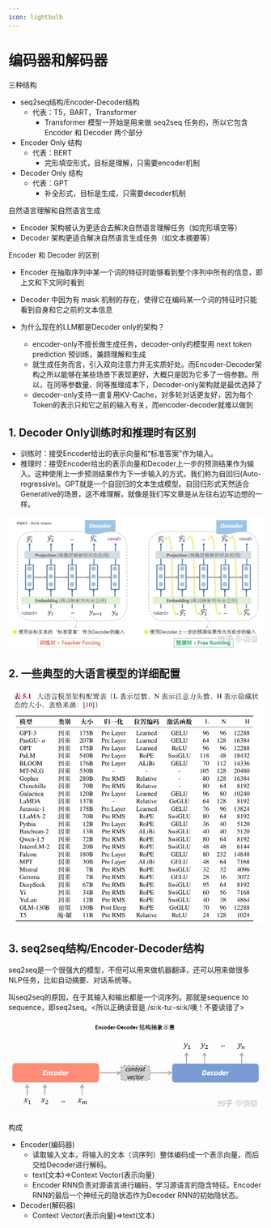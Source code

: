 ```yaml
---
icon: lightbulb
---
```

# 编码器和解码器
三种结构
- seq2seq结构/Encoder-Decoder结构
    - 代表：T5，BART，Transformer
        - Transformer 模型一开始是用来做 seq2seq 任务的，所以它包含 Encoder 和 Decoder 两个部分
- Encoder Only 结构
    - 代表：BERT
        - 完形填空形式，目标是理解，只需要encoder机制
- Decoder Only 结构
    - 代表：GPT
        - 补全形式，目标是生成，只需要decoder机制

自然语言理解和自然语言生成
- Encoder 架构被认为更适合去解决自然语言理解任务（如完形填空等）
- Decoder 架构更适合解决自然语言生成任务（如文本摘要等）

Encoder 和 Decoder 的区别
- Encoder 在抽取序列中某一个词的特征时能够看到整个序列中所有的信息，即上文和下文同时看到
- Decoder 中因为有 mask 机制的存在，使得它在编码某一个词的特征时只能看到自身和它之前的文本信息

- 为什么现在的LLM都是Decoder only的架构？
    - encoder-only不擅长做生成任务，decoder-only的模型用 next token prediction 预训练，兼顾理解和生成
    - 就生成任务而言，引入双向注意力并无实质好处。而Encoder-Decoder架构之所以能够在某些场景下表现更好，大概只是因为它多了一倍参数。所以，在同等参数量、同等推理成本下，Decoder-only架构就是最优选择了
    - decoder-only支持一直复用KV-Cache，对多轮对话更友好，因为每个Token的表示只和它之前的输入有关，而encoder-decoder就难以做到
## 1. Decoder Only训练时和推理时有区别
- 训练时：接受Encoder给出的表示向量和“标准答案”作为输入。
- 推理时：接受Encoder给出的表示向量和Decoder上一步的预测结果作为输入。这种使用上一步预测结果作为下一步输入的方式，我们称为自回归(Auto-regressive)。GPT就是一个自回归的文本生成模型。自回归形式天然适合Generative的场景，这不难理解，就像是我们写文章是从左往右边写边想的一样。

![](images/nlp_040.png)

## 2. 一些典型的大语言模型的详细配置

![](images/llm_010.png)

## 3. seq2seq结构/Encoder-Decoder结构
seq2seq是一个很强大的模型，不但可以用来做机器翻译，还可以用来做很多NLP任务，比如自动摘要、对话系统等。

叫seq2seq的原因，在于其输入和输出都是一个词序列。那就是sequence to sequence，即seq2seq。<所以正确读音是 /si:k-tu:-si:k/噢！不要读错了>

![](images/nlp_038.png)

构成
- Encoder(编码器)
    - 读取输入文本，将输入的文本（词序列）整体编码成一个表示向量，而后交给Decoder进行解码。
    - text(文本)=>Context Vector(表示向量)
    - Encoder RNN负责对源语言进行编码，学习源语言的隐含特征。Encoder RNN的最后一个神经元的隐状态作为Decoder RNN的初始隐状态。
- Decoder(解码器)
    - Context Vector(表示向量)=>text(文本)









